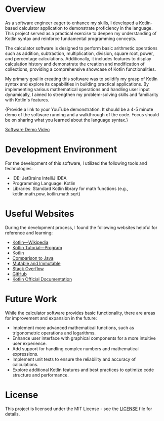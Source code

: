 # Overview

As a software engineer eager to enhance my skills, I developed a Kotlin-based calculator application to demonstrate proficiency in the language. This project served as a practical exercise to deepen my understanding of Kotlin syntax and reinforce fundamental programming concepts.

The calculator software is designed to perform basic arithmetic operations such as addition, subtraction, multiplication, division, square root, power, and percentage calculations. Additionally, it includes features to display calculation history and demonstrate the creation and modification of collections, providing a comprehensive showcase of Kotlin functionalities.

My primary goal in creating this software was to solidify my grasp of Kotlin syntax and explore its capabilities in building practical applications. By implementing various mathematical operations and handling user input dynamically, I aimed to strengthen my problem-solving skills and familiarity with Kotlin's features.


{Provide a link to your YouTube demonstration. It should be a 4-5 minute demo of the software running and a walkthrough of the code. Focus should be on sharing what you learned about the language syntax.}

[Software Demo Video](http://youtube.link.goes.here)

# Development Environment

For the development of this software, I utilized the following tools and technologies:

* IDE: JetBrains IntelliJ IDEA
* Programming Language: Kotlin
* Libraries: Standard Kotlin library for math functions (e.g., kotlin.math.pow, kotlin.math.sqrt)

# Useful Websites

During the development process, I found the following websites helpful for reference and learning:
- [Kotlin—Wikipedia ](https://en.wikipedia.org/wiki/Kotlin_(programming_language))
- [Kotlin Tutorial—Program](https://www.programiz.com/kotlin-programming)
- [Kotlin](https://kotlinlang.org/)
- [Comparison to Java](https://kotlinlang.org/docs/reference/comparison-to-java.html)
- [Mutable and Immutable](https://www.programiz.com/kotlin-programming/variable-types)
- [Stack Overflow ](https://stackoverflow.com/) 
- [GitHub](https://github.com/)
- [Kotlin Official Documentation](https://kotlinlang.org/docs/home.html)

# Future Work

While the calculator software provides basic functionality, there are areas for improvement and expansion in the future:
- Implement more advanced mathematical functions, such as trigonometric operations and logarithms. 
- Enhance user interface with graphical components for a more intuitive user experience. 
- Add support for handling complex numbers and mathematical expressions. 
- Implement unit tests to ensure the reliability and accuracy of calculations. 
- Explore additional Kotlin features and best practices to optimize code structure and performance.

# License
This project is licensed under the MIT License - see the [LICENSE](src/LICENSE) file for details.
